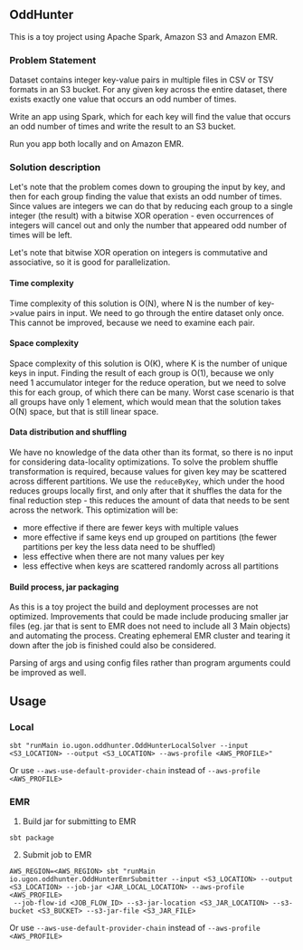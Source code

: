 ## OddHunter
This is a toy project using Apache Spark, Amazon S3 and Amazon EMR.

### Problem Statement
Dataset contains integer key-value pairs in multiple files in CSV or TSV formats in an S3 bucket. 
For any given key across the entire dataset, there exists exactly one value that occurs an odd number of times.

Write an app using Spark, which for each key will find the value that occurs an odd number of times and write the result
to an S3 bucket.

Run you app both locally and on Amazon EMR.

### Solution description
Let's note that the problem comes down to grouping the input by key, and then for each group finding the value that 
exists an odd number of times. Since values are integers we can do that by reducing each group to a single integer 
(the result) with a bitwise XOR operation - even occurrences of integers will cancel out and only the number that appeared
odd number of times will be left.

Let's note that bitwise XOR operation on integers is commutative and associative, so it is good for parallelization.

#### Time complexity
Time complexity of this solution is O(N), where N is the number of key->value pairs in input. We need to go through the
entire dataset only once. This cannot be improved, because we need to examine each pair.

#### Space complexity
Space complexity of this solution is O(K), where K is the number of unique keys in input. Finding the result of each 
group is O(1), because we only need 1 accumulator integer for the reduce operation, but we need to solve this for each group,
of which there can be many. Worst case scenario is that all groups have only 1 element, which would mean that the solution 
takes O(N) space, but that is still linear space.

#### Data distribution and shuffling
We have no knowledge of the data other than its format, so there is no input for considering data-locality optimizations. 
To solve the problem shuffle transformation is required, because values for given key may be scattered across different 
partitions. We use the `reduceByKey`, which under the hood reduces groups locally first, and only after that 
it shuffles the data for the final reduction step - this reduces the amount of data that needs to be sent across the network. 
This optimization will be:
* more effective if there are fewer keys with multiple values
* more effective if same keys end up grouped on partitions (the fewer partitions per key the less data need to be shuffled)
* less effective when there are not many values per key
* less effective when keys are scattered randomly across all partitions
 
#### Build process, jar packaging
As this is a toy project the build and deployment processes are not optimized. Improvements that could be made include 
producing smaller jar files (eg. jar that is sent to EMR does not need to include all 3 Main objects) and automating the 
process. Creating ephemeral EMR cluster and tearing it down after the job is finished could also be considered.

Parsing of args and using config files rather than program arguments could be improved as well.

## Usage

### Local
```
sbt "runMain io.ugon.oddhunter.OddHunterLocalSolver --input <S3_LOCATION> --output <S3_LOCATION> --aws-profile <AWS_PROFILE>" 
```
Or use `--aws-use-default-provider-chain` instead of `--aws-profile <AWS_PROFILE>`


### EMR
1. Build jar for submitting to EMR
```
sbt package
```

2. Submit job to EMR
```
AWS_REGION=<AWS_REGION> sbt "runMain io.ugon.oddhunter.OddHunterEmrSubmitter --input <S3_LOCATION> --output <S3_LOCATION> --job-jar <JAR_LOCAL_LOCATION> --aws-profile <AWS_PROFILE> 
 --job-flow-id <JOB_FLOW_ID> --s3-jar-location <S3_JAR_LOCATION> --s3-bucket <S3_BUCKET> --s3-jar-file <S3_JAR_FILE>
```
Or use `--aws-use-default-provider-chain` instead of `--aws-profile <AWS_PROFILE>`


